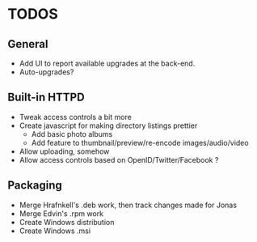 # TODOS #

## General ##

   * Add UI to report available upgrades at the back-end.
   * Auto-upgrades?


## Built-in HTTPD ##

   * Tweak access controls a bit more
   * Create javascript for making directory listings prettier
     * Add basic photo albums
     * Add feature to thumbnail/preview/re-encode images/audio/video
   * Allow uploading, somehow
   * Allow access controls based on OpenID/Twitter/Facebook ?


## Packaging ##

   * Merge Hrafnkell's .deb work, then track changes made for Jonas
   * Merge Edvin's .rpm work
   * Create Windows distribution
   * Create Windows .msi


